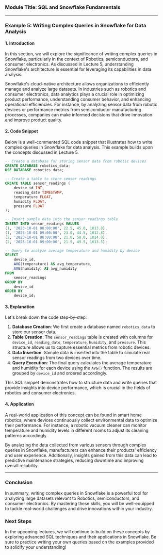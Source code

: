### Module Title: SQL and Snowflake Fundamentals

---

### Example 5: Writing Complex Queries in Snowflake for Data Analysis

#### 1. Introduction
In this section, we will explore the significance of writing complex queries in Snowflake, particularly in the context of Robotics, semiconductors, and consumer electronics. As discussed in Lecture 5, understanding Snowflake's architecture is essential for leveraging its capabilities in data analysis.

Snowflake's cloud-native architecture allows organizations to efficiently manage and analyze large datasets. In industries such as robotics and consumer electronics, data analytics plays a crucial role in optimizing product performance, understanding consumer behavior, and enhancing operational efficiencies. For instance, by analyzing sensor data from robotic devices or performance metrics from semiconductor manufacturing processes, companies can make informed decisions that drive innovation and improve product quality.

#### 2. Code Snippet
Below is a well-commented SQL code snippet that illustrates how to write complex queries in Snowflake for data analysis. This example builds upon the concepts discussed in Lecture 5.

```sql
-- Create a database for storing sensor data from robotic devices
CREATE DATABASE robotics_data;
USE DATABASE robotics_data;

-- Create a table to store sensor readings
CREATE TABLE sensor_readings (
    device_id INT,
    reading_date TIMESTAMP,
    temperature FLOAT,
    humidity FLOAT,
    pressure FLOAT
);

-- Insert sample data into the sensor_readings table
INSERT INTO sensor_readings VALUES 
(1, '2023-10-01 08:00:00', 22.5, 45.0, 1013.0),
(1, '2023-10-01 09:00:00', 23.0, 44.5, 1012.8),
(2, '2023-10-01 08:00:00', 21.0, 50.0, 1014.0),
(2, '2023-10-01 09:00:00', 21.5, 49.5, 1013.5);

-- Query to analyze average temperature and humidity by device
SELECT 
    device_id,
    AVG(temperature) AS avg_temperature,
    AVG(humidity) AS avg_humidity
FROM 
    sensor_readings
GROUP BY 
    device_id
ORDER BY 
    device_id;
```

#### 3. Explanation
Let's break down the code step-by-step:

1. **Database Creation**: We first create a database named `robotics_data` to store our sensor data.
2. **Table Creation**: The `sensor_readings` table is created with columns for `device_id`, `reading_date`, `temperature`, `humidity`, and `pressure`. This structure allows us to capture essential metrics from robotic devices.
3. **Data Insertion**: Sample data is inserted into the table to simulate real sensor readings from two devices over time.
4. **Query Execution**: The final query calculates the average temperature and humidity for each device using the `AVG()` function. The results are grouped by `device_id` and ordered accordingly.

This SQL snippet demonstrates how to structure data and write queries that provide insights into device performance, which is crucial in the fields of robotics and consumer electronics.

#### 4. Application
A real-world application of this concept can be found in smart home robotics, where devices continuously collect environmental data to optimize their performance. For instance, a robotic vacuum cleaner can monitor temperature and humidity levels in different rooms to adjust its cleaning patterns accordingly.

By analyzing the data collected from various sensors through complex queries in Snowflake, manufacturers can enhance their products' efficiency and user experience. Additionally, insights gained from this data can lead to predictive maintenance strategies, reducing downtime and improving overall reliability.

---

### Conclusion
In summary, writing complex queries in Snowflake is a powerful tool for analyzing large datasets relevant to Robotics, semiconductors, and consumer electronics. By mastering these skills, you will be well-equipped to tackle real-world challenges and drive innovations within your industry.

### Next Steps
In the upcoming lectures, we will continue to build on these concepts by exploring advanced SQL techniques and their applications in Snowflake. Be sure to practice writing your own queries based on the examples provided to solidify your understanding!